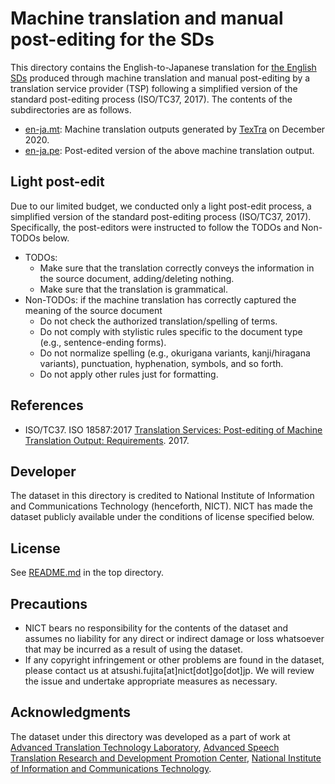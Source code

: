 # Machine translation and manual post-editing for the SDs

This directory contains the English-to-Japanese translation for [the English SDs](../source-document) produced through machine translation and manual post-editing by a translation service provider (TSP) following a simplified version of the standard post-editing process (ISO/TC37, 2017).  The contents of the subdirectories are as follows.

* [en-ja.mt](en-ja.mt): Machine translation outputs generated by [TexTra](https://mt-auto-minhon-mlt.ucri.jgn-x.jp/) on December 2020.
* [en-ja.pe](en-ja.pe): Post-edited version of the above machine translation output.

## Light post-edit

Due to our limited budget, we conducted only a light post-edit process, a simplified version of the standard post-editing process (ISO/TC37, 2017).  Specifically, the post-editors were instructed to follow the TODOs and Non-TODOs below.

* TODOs:
	* Make sure that the translation correctly conveys the information in the source document, adding/deleting nothing.
	* Make sure that the translation is grammatical.
* Non-TODOs: if the machine translation has correctly captured the meaning of the source document
	* Do not check the authorized translation/spelling of terms.
	* Do not comply with stylistic rules specific to the document type (e.g., sentence-ending forms).
	* Do not normalize spelling (e.g., okurigana variants, kanji/hiragana variants), punctuation, hyphenation, symbols, and so forth.
	* Do not apply other rules just for formatting.

## References

* ISO/TC37. ISO 18587:2017 [Translation Services: Post-editing of Machine Translation Output: Requirements](https://iso.org/standard/62970.html). 2017.

## Developer

The dataset in this directory is credited to National Institute of Information and Communications Technology (henceforth, NICT).  NICT has made the dataset publicly available under the conditions of license specified below.

## License

See [README.md](../README.md) in the top directory.

## Precautions

* NICT bears no responsibility for the contents of the dataset and assumes no liability for any direct or indirect damage or loss whatsoever that may be incurred as a result of using the dataset.
* If any copyright infringement or other problems are found in the dataset, please contact us at atsushi.fujita[at]nict[dot]go[dot]jp. We will review the issue and undertake appropriate measures as necessary.

## Acknowledgments

The dataset under this directory was developed as a part of work at [Advanced Translation Technology Laboratory](https://att-astrec.nict.go.jp/), [Advanced Speech Translation Research and Development Promotion Center](https://astrec.nict.go.jp/), [National Institute of Information and Communications Technology](https://www.nict.go.jp/en/).
